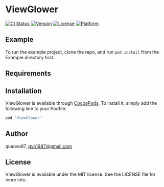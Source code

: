 # ViewGlower

[![CI Status](http://img.shields.io/travis/quanvo87/ViewGlower.svg?style=flat)](https://travis-ci.org/quanvo87/ViewGlower)
[![Version](https://img.shields.io/cocoapods/v/ViewGlower.svg?style=flat)](http://cocoapods.org/pods/ViewGlower)
[![License](https://img.shields.io/cocoapods/l/ViewGlower.svg?style=flat)](http://cocoapods.org/pods/ViewGlower)
[![Platform](https://img.shields.io/cocoapods/p/ViewGlower.svg?style=flat)](http://cocoapods.org/pods/ViewGlower)

## Example

To run the example project, clone the repo, and run `pod install` from the Example directory first.

## Requirements

## Installation

ViewGlower is available through [CocoaPods](http://cocoapods.org). To install
it, simply add the following line to your Podfile:

```ruby
pod 'ViewGlower'
```

## Author

quanvo87, qvo1987@gmail.com

## License

ViewGlower is available under the MIT license. See the LICENSE file for more info.
